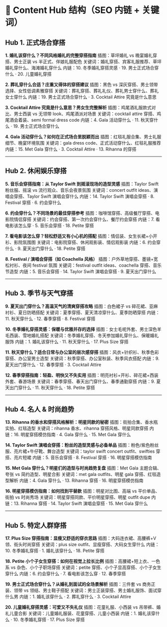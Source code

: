# 🎯 Content Hub 结构（SEO 内链 + 关键词）

## Hub 1. 正式场合穿搭

**1. 婚礼该穿什么？不同风格婚礼的完整穿搭指南**
插图：草坪婚礼 vs 晚宴婚礼穿搭、男士正装 vs 半正式、伴娘礼服配色
关键词：婚礼穿搭、宾客礼服推荐、草坪婚礼穿什么、海滩婚礼穿什么
内链：10. 冬季婚礼穿搭灵感 · 19. 男士正式场合穿什么 · 20. 儿童婚礼穿搭

**2. 葬礼穿什么合适？庄重又得体的穿搭建议**
插图：黑色 vs 深灰穿搭、男士领带选择、女性低调素雅穿搭
关键词：葬礼穿搭、葬礼礼仪、葬礼男士穿什么、葬礼女士穿什么
内链：19. 男士正式场合穿什么 · 3. Cocktail Attire 究竟是什么意思

**3. Cocktail Attire 究竟是什么意思？男女生完整解析**
插图：鸡尾酒礼服款式对比、男士西装 vs 无领带 look、鸡尾酒派对场景
关键词：cocktail attire 穿搭、鸡尾酒会着装、semi formal dress code
内链：4. Gala 活动穿什么 · 11. 秋天穿什么 · 19. 男士正式场合穿什么

**4. Gala 活动穿什么？如何在正式场合里脱颖而出**
插图：红毯礼服合集、男士礼服细节、晚宴环境氛围
关键词：gala dress code、正式活动穿什么、红毯礼服推荐
内链：15. Met Gala 穿什么 · 3. Cocktail Attire · 13. Rihanna 的穿搭

---

## Hub 2. 休闲娱乐穿搭

**5. 音乐会穿搭指南：从 Taylor Swift 到摇滚现场的造型灵感**
插图：Taylor Swift 粉丝服、摇滚 vs 流行观众、音乐会夜景氛围
关键词：concert outfit ideas、演唱会穿搭、Taylor Swift 演唱会穿什么
内链：14. Taylor Swift 演唱会穿搭 · 8. Festival 穿搭 · 6. 约会穿什么

**6. 约会穿什么？不同场景的最佳穿搭参考**
插图：咖啡馆穿搭、高级餐厅穿搭、电影院情侣穿搭
关键词：约会穿搭、第一次约会穿什么、餐厅约会穿搭
内链：7. 看电影该怎么穿 · 5. 音乐会穿搭 · 18. Petite 穿搭

**7. 看电影该怎么穿？轻松舒适又有小心机的搭配**
插图：情侣装、女生长裙+小开衫、影院氛围图
关键词：电影院穿搭、休闲观影装、情侣观影装
内链：6. 约会穿什么 · 9. 夏天出门穿什么 · 18. Petite 穿搭

**8. Festival / 演唱会穿搭（如 Coachella 风格）**
插图：户外草地穿搭、墨镜+宽松衬衫、夜间 festival 氛围
关键词：festival outfit ideas、coachella 穿搭、音乐节造型
内链：5. 音乐会穿搭 · 14. Taylor Swift 演唱会穿搭 · 9. 夏天出门穿什么

---

## Hub 3. 季节与天气穿搭

**9. 夏天出门穿什么？高温天气的清爽穿搭攻略**
插图：白色裙子 vs 碎花裙、亚麻衬衫、夏日防晒搭配
关键词：夏季穿搭、夏天清凉穿什么、夏季防晒穿搭
内链：11. 秋天穿什么 · 12. 春季穿搭 · 8. Festival 穿搭

**10. 冬季婚礼穿搭灵感：保暖与优雅并存的选择**
插图：女士毛呢外套、男士深色羊毛西装、雪地婚礼搭配
关键词：冬季婚礼穿搭、冬天参加婚礼穿什么、保暖婚礼服饰
内链：1. 婚礼该穿什么 · 11. 秋天穿什么 · 17. Plus Size 穿搭

**11. 秋天穿什么？适合日常与办公室的层次感穿搭**
插图：风衣+针织衫、秋季色彩穿搭、办公室男士造型
关键词：秋季穿搭、办公室秋装、秋季风衣搭配
内链：9. 夏天出门穿什么 · 12. 春季穿搭 · 3. Cocktail Attire

**12. 春季穿搭指南：轻盈、明快又不失实用**
插图：明亮衬衫+开衫、碎花裙+西装外套、春游场景
关键词：春季穿搭、春天出门穿什么、春季通勤穿搭
内链：9. 夏天出门穿什么 · 11. 秋天穿什么 · 18. Petite 穿搭

---

## Hub 4. 名人 & 时尚趋势

**13. Rihanna 的香水和穿搭风格解析：明星同款的秘密**
插图：街拍合集、香水瓶实拍、红毯造型
关键词：rihanna 香水、rihanna 穿搭风格、明星同款穿搭
内链：16. 明星穿搭模仿指南 · 4. Gala 穿什么 · 15. Met Gala 穿什么

**14. Taylor Swift 演唱会穿搭：粉丝的造型灵感与必备单品**
插图：粉色/紫色粉丝服、亮片裙+牛仔靴、舞台造型
关键词：taylor swift concert outfit、swifties 穿搭、亮片短裙
内链：5. 音乐会穿搭 · 8. Festival 穿搭 · 16. 明星穿搭模仿指南

**15. Met Gala 穿什么？明星们的造型与时尚趋势复盘**
插图：Met Gala 主题合辑、夸张 vs 简约造型、明星合影
关键词：met gala outfits、明星 gala 穿搭、红毯造型解析
内链：4. Gala 穿什么 · 13. Rihanna 穿搭 · 16. 明星穿搭模仿指南

**16. 明星穿搭模仿指南：如何找到平替款**
插图：明星对比图、高端 vs 平价单品、街拍 vs 时尚秀场
关键词：明星穿搭同款、平价明星穿搭、明星 outfit dupe
内链：13. Rihanna 穿搭 · 14. Taylor Swift 演唱会穿搭 · 15. Met Gala 穿什么

---

## Hub 5. 特定人群穿搭

**17. Plus Size 穿搭指南：显瘦又舒适的穿衣思路**
插图：大码连衣裙、高腰裤+V领、街头时尚穿搭
关键词：plus size outfit、显瘦穿搭、大码女生穿什么
内链：10. 冬季婚礼穿搭 · 1. 婚礼该穿什么 · 18. Petite 穿搭

**18. Petite 小个子女生穿搭：如何在视觉上拉长比例**
插图：高腰裙+短上衣、一色系 vs 杂色、小个子职场穿搭
关键词：petite 穿搭、小个子显高穿搭、小个子女生穿什么
内链：6. 约会穿什么 · 7. 看电影该怎么穿 · 12. 春季穿搭

**19. 男士正式场合穿什么？从婚礼到面试的全场景解析**
插图：三件套 vs 商务正装、领带 vs 领结、男士鞋子搭配
关键词：男士正装穿搭、男士婚礼服饰、面试穿什么男
内链：1. 婚礼该穿什么 · 2. 葬礼穿什么 · 3. Cocktail Attire

**20. 儿童婚礼穿搭灵感：可爱又不失礼仪**
插图：花童礼服、小西装 vs 吊带裤、婚礼儿童合影
关键词：儿童婚礼服装、花童穿搭、儿童小西装
内链：1. 婚礼该穿什么 · 10. 冬季婚礼穿搭 · 17. Plus Size 穿搭
